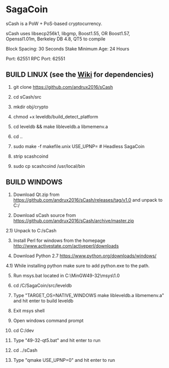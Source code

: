 # SagaCoin

sCash is a PoW + PoS-based cryptocurrency.

sCash uses libsecp256k1,
			  libgmp,
			  Boost1.55,
			  OR Boost1.57,  
			  Openssl1.01m,
			  Berkeley DB 4.8,
			  QT5 to compile


Block Spacing: 30 Seconds
Stake Minimum Age: 24 Hours

Port: 62551
RPC Port: 62551


BUILD LINUX (see the [Wiki](https://github.com/andrux2016/sCash/wiki/Unix-Build) for dependencies)
-----------
1) git clone https://github.com/andrux2016/sCash

2) cd sCash/src

3) mkdir obj/crypto

4) chmod +x leveldb/build_detect_platform

5) cd leveldb && make libleveldb.a libmemenv.a

6) cd ..

7) sudo make -f makefile.unix USE_UPNP=    # Headless SagaCoin

8) strip scashcoind

9) sudo cp scashcoind /usr/local/bin





BUILD WINDOWS
-------------

1) Download Qt.zip from https://github.com/andrux2016/sCash/releases/tag/v1.0 and unpack to C:/

2) Download sCash source from https://github.com/andrux2016/sCash/archive/master.zip 

2.1) Unpack to C:/sCash

3) Install Perl for windows from the homepage http://www.activestate.com/activeperl/downloads

4) Download Python 2.7 https://www.python.org/downloads/windows/

4.1) While installing python make sure to add python.exe to the path.

5) Run msys.bat located in C:\MinGW49-32\msys\1.0

6) cd /C/SagaCoin/src/leveldb

7) Type "TARGET_OS=NATIVE_WINDOWS make libleveldb.a libmemenv.a" and hit enter to build leveldb

8) Exit msys shell

9) Open windows command prompt

10) cd C:/dev

11) Type "49-32-qt5.bat" and hit enter to run

12) cd ../sCash

13) Type "qmake USE_UPNP=0" and hit enter to run

